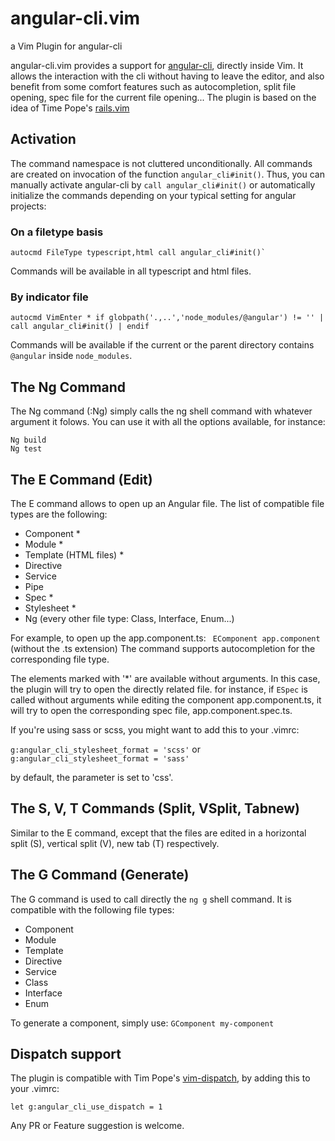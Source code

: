 # angular-cli.vim
a Vim Plugin for angular-cli <br />

angular-cli.vim provides a support for [angular-cli](https://github.com/angular/angular-cli), directly inside Vim. It allows the interaction with the cli without having to leave the editor, and also benefit from some comfort features such as autocompletion, split file opening, spec file for the current file opening...
The plugin is based on the idea of Time Pope's [rails.vim](https://github.com/tpope/vim-rails)

## Activation

The command namespace is not cluttered unconditionally.
All commands are created on invocation of the function `angular_cli#init()`.
Thus, you can manually activate angular-cli by `call angular_cli#init()`
or automatically initialize the commands depending on your typical setting for angular projects:

### On a filetype basis

```vim
autocmd FileType typescript,html call angular_cli#init()`
```

Commands will be available in all typescript and html files.

### By indicator file

```vim
autocmd VimEnter * if globpath('.,..','node_modules/@angular') != '' | call angular_cli#init() | endif
```

Commands will be available if the current or the parent directory contains `@angular` inside `node_modules`.


## The Ng Command
The Ng command (:Ng) simply calls the ng shell command with whatever argument it folows. You can use it with all the options available, for instance:
```
Ng build
Ng test
```

## The E Command (Edit)
The E command allows to open up an Angular file. The list of compatible file types are the following:
- Component *
- Module *
- Template (HTML files) *
- Directive
- Service
- Pipe
- Spec *
- Stylesheet *
- Ng (every other file type: Class, Interface, Enum...)

For example, to open up the app.component.ts:
` EComponent app.component` (without the .ts extension)
The command supports autocompletion for the corresponding file type. 

The elements marked with '*' are available without arguments. In this case, the plugin will try to open the directly related file.
for instance, if `ESpec` is called without arguments while editing the component app.component.ts, it will try to open the corresponding spec file, app.component.spec.ts.

If you're using sass or scss, you might want to add this to your .vimrc:

`g:angular_cli_stylesheet_format = 'scss'`
or
`g:angular_cli_stylesheet_format = 'sass'`

by default, the parameter is set to 'css'. 

## The S, V, T Commands (Split, VSplit, Tabnew)
Similar to the E command, except that the files are edited in a horizontal split (S), vertical split (V), new tab (T) respectively.

## The G Command (Generate)
The G command is used to call directly the `ng g` shell command. It is compatible with the following file types:
- Component
- Module
- Template
- Directive
- Service
- Class
- Interface
- Enum

To generate a component, simply use: `GComponent my-component`

## Dispatch support
The plugin is compatible with Tim Pope's [vim-dispatch](https://github.com/tpope/vim-dispatch), by adding this to your .vimrc:

```let g:angular_cli_use_dispatch = 1```

Any PR or Feature suggestion is welcome. 

